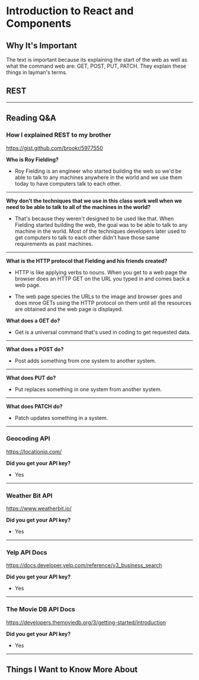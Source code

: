 # Introduction to React and Components

## Why It's Important

The text is important because its explaining the start of the web as well as what the command web are: GET, POST, PUT, PATCH. They explain these things in layman's terms. 

## REST


-----------------

## Reading Q&A

### **How I explained REST to my brother**

<https://gist.github.com/brookr/5977550>

**Who is Roy Fielding?**

- Roy Fielding is an engineer who started building the web so we'd be able to talk to any machines anywhere in the world and we use them today to have computers talk to each other. 

---

**Why don’t the techniques that we use in this class work well when we need to be able to talk to all of the machines in the world?**

- That's because they weren't designed to be used like that. When Fielding started building the web, the goal was to be able to talk to any machine in the world. Most of the techniques developers later used to get computers to talk to each other didn't have those same requirements as past machines. 

---

**What is the HTTP protocol that Fielding and his friends created?**

- HTTP is like applying verbs to nouns. When you get to a web page the browser does an HTTP GET on the URL you typed in and comes back a web page. 

- The web page species the URLs to the image and browser goes and does mroe GETs using the HTTP protocol on them until all the resources are obtained and the web page is displayed. 

**What does a GET do?**

- Get is a universal command that's used in coding to get requested data. 

---

**What does a POST do?**

- Post adds something from one system to another system.

---

**What does PUT do?**

- Put replaces something in one system from another system.

---

**What does PATCH do?**

- Patch updates something in a system. 


-----------------

### **Geocoding API**

<https://locationiq.com/>

**Did you get your API key?**

- Yes

-----------------

### **Weather Bit API**

<https://www.weatherbit.io/>

**Did you get your API key?**

- Yes

-----------------

### **Yelp API Docs**

<https://docs.developer.yelp.com/reference/v3_business_search>

**Did you get your API key?**

- Yes

-----------------

### **The Movie DB API Docs**

<https://developers.themoviedb.org/3/getting-started/introduction>

**Did you get your API key?**

- Yes

-----------------


## Things I Want to Know More About

